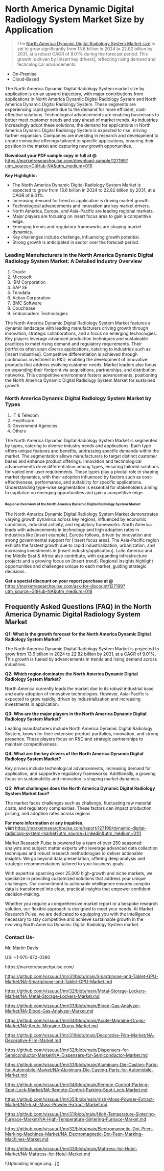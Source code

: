<h1>North America Dynamic Digital Radiology System Market&nbsp;Size by Application</h1><blockquote><p>The <a href="https://marketresearchpulse.com/download-sample/127199?utm_source=GitHub-NA&amp;utm_medium=019">North America Dynamic Digital Radiology System Market size</a> is set to grow significantly from 13.6 billion in 2024 to 22.82 billion by 2031, at a robust CAGR of 9.01% during the forecast period. This growth is driven by [insert key drivers], reflecting rising demand and technological advancements.</p></blockquote><ul><li>On-Premise<li> Cloud-Based</li></ul><p>The North America Dynamic Digital Radiology System market size by application is on an upward trajectory, with major contributions from applications in North America Dynamic Digital Radiology System and North America Dynamic Digital Radiology System. These segments are experiencing rapid growth due to the demand for more efficient, cost-effective solutions. Technological advancements are enabling businesses to better meet customer needs and stay ahead of market trends. As industries increasingly adopt these solutions, the demand for applications in North America Dynamic Digital Radiology System is expected to rise, driving further expansion. Companies are investing in research and development to create innovative offerings tailored to specific applications, ensuring their position in the market and capturing new growth opportunities.</p><p><strong>Download your PDF sample copy in full at @ </strong><a href="https://marketresearchpulse.com/download-sample/127199?utm_source=GitHub-NA&amp;utm_medium=019">https://marketresearchpulse.com/download-sample/127199?utm_source=GitHub-NA&amp;utm_medium=019</a></p><p><strong>Key Highlights: </strong></p><ul><li>The North America Dynamic Digital Radiology System Market is expected to grow from 13.6 billion in 2024 to 22.82 billion by 2031, at a CAGR of 9.01%.</li><li>Increasing demand for trend or application is driving market growth.</li><li>Technological advancements and innovation are key market drivers.</li><li>North America, Europe, and Asia-Pacific are leading regional markets.</li><li>Major players are focusing on insert focus area to gain a competitive edge.</li><li>Emerging trends and regulatory frameworks are shaping market dynamics.</li><li>Key challenges include challenge, influencing growth potential.</li><li>Strong growth is anticipated in sector over the forecast period.</li></ul><h3>Leading Manufacturers in the North America Dynamic Digital Radiology System Market: A Detailed Industry Overview</h3><ol><li>Oracle</li><li>Microsoft</li><li>IBM Corporation</li><li>SAP SE</li><li>Teradata</li><li>Actian Corporation</li><li>BMC Software</li><li>Couchbase</li><li>Embarcadero Technologies</li></ol><div class="flex max-w-full flex-col flex-grow"><div class="min-h-8 text-message flex w-full flex-col items-end gap-2 whitespace-normal break-words [.text-message+&amp;]:mt-5" dir="auto" data-message-author-role="assistant" data-message-id="fd8432e4-4910-450d-b182-61b7bfb0a01f" data-message-model-slug="gpt-4o"><div class="flex w-full flex-col gap-1 empty:hidden first:pt-[3px]"><div class="markdown prose w-full break-words dark:prose-invert light"><p>The North America Dynamic Digital Radiology System Market features a dynamic landscape with leading manufacturers driving growth through innovation, strategic collaborations, and a focus on emerging technologies. Key players leverage advanced production techniques and sustainable practices to meet rising demand and regulatory requirements. Their portfolios often span diverse applications, catering to industries such as [insert industries]. Competitive differentiation is achieved through continuous investment in R&amp;D, enabling the development of innovative products that address evolving customer needs. Market leaders also focus on expanding their footprint via acquisitions, partnerships, and distribution networks. This competitive environment fosters advancements, positioning the North America Dynamic Digital Radiology System Market for sustained growth.</p></div></div></div></div><h3>North America Dynamic Digital Radiology System Market by Types</h3><ol><li>IT & Telecom<li> Healthcare<li> Government Agencies<li> Others</li></ol><div class="flex max-w-full flex-col flex-grow"><div class="min-h-8 text-message flex w-full flex-col items-end gap-2 whitespace-normal break-words [.text-message+&amp;]:mt-5" dir="auto" data-message-author-role="assistant" data-message-id="084470be-0bb7-4664-bddf-5156b4f41249" data-message-model-slug="gpt-4o-mini"><div class="flex w-full flex-col gap-1 empty:hidden first:pt-[3px]"><div class="markdown prose w-full break-words dark:prose-invert light"><p>The North America Dynamic Digital Radiology System Market is segmented by types, catering to diverse industry needs and applications. Each type offers unique features and benefits, addressing specific demands within the market. The segmentation allows manufacturers to target distinct customer bases and enhance product offerings. Innovation and technological advancements drive differentiation among types, ensuring tailored solutions for varied end-user requirements. These types play a pivotal role in shaping market dynamics, with their adoption influenced by factors such as cost-effectiveness, performance, and suitability for specific applications. Understanding type-wise segmentation is essential for stakeholders aiming to capitalize on emerging opportunities and gain a competitive edge.</p></div></div></div></div><h3><span style="font-size: 11px;">Regional Overview of the North America Dynamic Digital Radiology System Market</span></h3><div class="flex max-w-full flex-col flex-grow"><div class="min-h-8 text-message flex w-full flex-col items-end gap-2 whitespace-normal break-words [.text-message+&amp;]:mt-5" dir="auto" data-message-author-role="assistant" data-message-id="e9038762-ce64-4e30-91c9-9bd413514231" data-message-model-slug="gpt-4o-mini"><div class="flex w-full flex-col gap-1 empty:hidden first:pt-[3px]"><div class="markdown prose w-full break-words dark:prose-invert light"><p>The North America Dynamic Digital Radiology System Market demonstrates varying growth dynamics across key regions, influenced by economic conditions, industrial activity, and regulatory frameworks. North America leads with advancements in technology and high adoption rates in industries like [insert example]. Europe follows, driven by innovation and strong governmental support for [insert focus area]. The Asia-Pacific region exhibits the fastest growth due to rapid industrialization, urbanization, and increasing investments in [insert industry/application]. Latin America and the Middle East &amp; Africa also contribute, with expanding infrastructure projects and a growing focus on [insert trend]. Regional insights highlight opportunities and challenges unique to each market, guiding strategic decisions.</p></div></div></div></div><p><strong>Get a special discount on your report purchase at @ </strong><a href="https://marketresearchpulse.com/ask-for-discount/127199?utm_source=GitHub-NA&amp;utm_medium=019">https://marketresearchpulse.com/ask-for-discount/127199?utm_source=GitHub-NA&amp;utm_medium=019</a></p><h2>Frequently Asked Questions (FAQ) in the North America Dynamic Digital Radiology System Market</h2><p><strong>Q1: What is the growth forecast for the North America Dynamic Digital Radiology System Market?</strong></p><p>The North America Dynamic Digital Radiology System Market is projected to grow from 13.6 billion in 2024 to 22.82 billion by 2031, at a CAGR of 9.01%. This growth is fueled by advancements in trends and rising demand across industries.</p><p><strong>Q2: Which region dominates the North America Dynamic Digital Radiology System Market?</strong></p><p>North America currently leads the market due to its robust industrial base and early adoption of innovative technologies. However, Asia-Pacific is expected to grow rapidly, driven by industrialization and increasing investments in application.</p><p><strong>Q3: Who are the major players in the North America Dynamic Digital Radiology System Market?</strong></p><p>Leading manufacturers include North America Dynamic Digital Radiology System, known for their extensive product portfolios, innovation, and strong presence. These players focus on R&amp;D and strategic partnerships to maintain competitiveness.</p><p><strong>Q4: What are the key drivers of the North America Dynamic Digital Radiology System Market?</strong></p><p>Key drivers include technological advancements, increasing demand for application, and supportive regulatory frameworks. Additionally, a growing focus on sustainability and innovation is shaping market dynamics.</p><p><strong>Q5: What challenges does the North America Dynamic Digital Radiology System Market face?</strong></p><p>The market faces challenges such as challenge, fluctuating raw material costs, and regulatory complexities. These factors can impact production, pricing, and adoption rates across regions.</p><p><strong>For more information or any inquiries, visit&nbsp;</strong><a href="https://marketresearchpulse.com/report/127199/dynamic-digital-radiology-system-market?utm_source=Linkedin&utm_medium=0111">https://marketresearchpulse.com/report/127199/dynamic-digital-radiology-system-market?utm_source=Linkedin&utm_medium=0111</a></p><p>Market Research Pulse is powered by a team of over 250 seasoned analysts and subject matter experts who leverage advanced data collection techniques and robust research methodologies to deliver actionable insights. We go beyond data presentation, offering deep analysis and strategic recommendations tailored to your business goals.</p><p>With expertise spanning over 25,000 high-growth and niche markets, we specialize in providing customized solutions that address your unique challenges. Our commitment to actionable intelligence ensures complex data is transformed into clear, practical insights that empower confident decision-making.</p><p>Whether you require a comprehensive market report or a bespoke research solution, our flexible approach is designed to meet your needs. At Market Research Pulse, we are dedicated to equipping you with the intelligence necessary to stay competitive and achieve sustainable growth in the evolving North America Dynamic Digital Radiology System market.</p><h3><strong>Contact Us-</strong></h3><p>Mr. Martin Davis</p><p>US: +1-970-672-0390</p><p>https://marketresearchpulse.com/</p><p><a href="https://github.com/vissuuu1/mri31/blob/main/Smartphone-and-Tablet-GPU-Market/NA-Smartphone-and-Tablet-GPU-Market.md">https://github.com/vissuuu1/mri31/blob/main/Smartphone-and-Tablet-GPU-Market/NA-Smartphone-and-Tablet-GPU-Market.md</a></p><p><a href="https://github.com/vissuuu1/mri32/blob/main/Metal-Storage-Lockers-Market/NA-Metal-Storage-Lockers-Market.md">https://github.com/vissuuu1/mri32/blob/main/Metal-Storage-Lockers-Market/NA-Metal-Storage-Lockers-Market.md</a></p><p><a href="https://github.com/vissuuu1/mri33/blob/main/Blood-Gas-Analyzer-Market/NA-Blood-Gas-Analyzer-Market.md">https://github.com/vissuuu1/mri33/blob/main/Blood-Gas-Analyzer-Market/NA-Blood-Gas-Analyzer-Market.md</a></p><p><a href="https://github.com/vissuuu1/mri34/blob/main/Acute-Migraine-Drugs-Market/NA-Acute-Migraine-Drugs-Market.md">https://github.com/vissuuu1/mri34/blob/main/Acute-Migraine-Drugs-Market/NA-Acute-Migraine-Drugs-Market.md</a></p><p><a href="https://github.com/vissuuu1/mri31/blob/main/Decorative-Film-Market/NA-Decorative-Film-Market.md">https://github.com/vissuuu1/mri31/blob/main/Decorative-Film-Market/NA-Decorative-Film-Market.md</a></p><p><a href="https://github.com/vissuuu1/mri32/blob/main/Dispensers-for-Semiconductor-Market/NA-Dispensers-for-Semiconductor-Market.md">https://github.com/vissuuu1/mri32/blob/main/Dispensers-for-Semiconductor-Market/NA-Dispensers-for-Semiconductor-Market.md</a></p><p><a href="https://github.com/vissuuu1/mri33/blob/main/Aluminum-Die-Casting-Parts-for-Automobile-Market/NA-Aluminum-Die-Casting-Parts-for-Automobile-Market.md">https://github.com/vissuuu1/mri33/blob/main/Aluminum-Die-Casting-Parts-for-Automobile-Market/NA-Aluminum-Die-Casting-Parts-for-Automobile-Market.md</a></p><p><a href="https://github.com/vissuuu1/mri34/blob/main/Remote-Control-Parking-Spot-Lock-Market/NA-Remote-Control-Parking-Spot-Lock-Market.md">https://github.com/vissuuu1/mri34/blob/main/Remote-Control-Parking-Spot-Lock-Market/NA-Remote-Control-Parking-Spot-Lock-Market.md</a></p><p><a href="https://github.com/vissuuu1/mri35/blob/main/Irish-Moss-Powder-Extract-Market/NA-Irish-Moss-Powder-Extract-Market.md">https://github.com/vissuuu1/mri35/blob/main/Irish-Moss-Powder-Extract-Market/NA-Irish-Moss-Powder-Extract-Market.md</a></p><p><a href="https://github.com/vissuuu1/mri31/blob/main/High-Temperature-Sintering-Furnace-Market/NA-High-Temperature-Sintering-Furnace-Market.md">https://github.com/vissuuu1/mri31/blob/main/High-Temperature-Sintering-Furnace-Market/NA-High-Temperature-Sintering-Furnace-Market.md</a></p><p><a href="https://github.com/vissuuu1/mri32/blob/main/Electromagnetic-Dot-Peen-Marking-Machines-Market/NA-Electromagnetic-Dot-Peen-Marking-Machines-Market.md">https://github.com/vissuuu1/mri32/blob/main/Electromagnetic-Dot-Peen-Marking-Machines-Market/NA-Electromagnetic-Dot-Peen-Marking-Machines-Market.md</a></p><p><a href="https://github.com/vissuuu1/mri33/blob/main/Mattress-for-Hotel-Market/NA-Mattress-for-Hotel-Market.md">https://github.com/vissuuu1/mri33/blob/main/Mattress-for-Hotel-Market/NA-Mattress-for-Hotel-Market.md</a></p>
![Uploading image.png…]()
